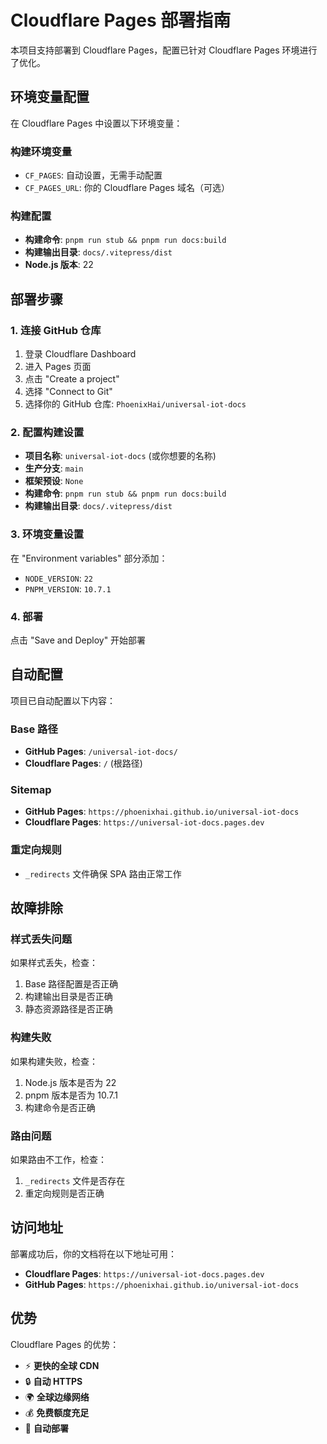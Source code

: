# Cloudflare Pages 部署指南

本项目支持部署到 Cloudflare Pages，配置已针对 Cloudflare Pages 环境进行了优化。

## 环境变量配置

在 Cloudflare Pages 中设置以下环境变量：

### 构建环境变量

- `CF_PAGES`: 自动设置，无需手动配置
- `CF_PAGES_URL`: 你的 Cloudflare Pages 域名（可选）

### 构建配置

- **构建命令**: `pnpm run stub && pnpm run docs:build`
- **构建输出目录**: `docs/.vitepress/dist`
- **Node.js 版本**: 22

## 部署步骤

### 1. 连接 GitHub 仓库

1. 登录 Cloudflare Dashboard
2. 进入 Pages 页面
3. 点击 "Create a project"
4. 选择 "Connect to Git"
5. 选择你的 GitHub 仓库: `PhoenixHai/universal-iot-docs`

### 2. 配置构建设置

- **项目名称**: `universal-iot-docs` (或你想要的名称)
- **生产分支**: `main`
- **框架预设**: `None`
- **构建命令**: `pnpm run stub && pnpm run docs:build`
- **构建输出目录**: `docs/.vitepress/dist`

### 3. 环境变量设置

在 "Environment variables" 部分添加：

- `NODE_VERSION`: `22`
- `PNPM_VERSION`: `10.7.1`

### 4. 部署

点击 "Save and Deploy" 开始部署

## 自动配置

项目已自动配置以下内容：

### Base 路径

- **GitHub Pages**: `/universal-iot-docs/`
- **Cloudflare Pages**: `/` (根路径)

### Sitemap

- **GitHub Pages**: `https://phoenixhai.github.io/universal-iot-docs`
- **Cloudflare Pages**: `https://universal-iot-docs.pages.dev`

### 重定向规则

- `_redirects` 文件确保 SPA 路由正常工作

## 故障排除

### 样式丢失问题

如果样式丢失，检查：

1. Base 路径配置是否正确
2. 构建输出目录是否正确
3. 静态资源路径是否正确

### 构建失败

如果构建失败，检查：

1. Node.js 版本是否为 22
2. pnpm 版本是否为 10.7.1
3. 构建命令是否正确

### 路由问题

如果路由不工作，检查：

1. `_redirects` 文件是否存在
2. 重定向规则是否正确

## 访问地址

部署成功后，你的文档将在以下地址可用：

- **Cloudflare Pages**: `https://universal-iot-docs.pages.dev`
- **GitHub Pages**: `https://phoenixhai.github.io/universal-iot-docs`

## 优势

Cloudflare Pages 的优势：

- ⚡ **更快的全球 CDN**
- 🔒 **自动 HTTPS**
- 🌍 **全球边缘网络**
- 💰 **免费额度充足**
- 🚀 **自动部署**
